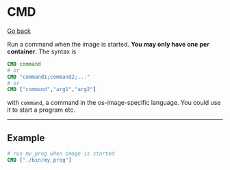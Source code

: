 # CMD

[Go back](..#most-used-instructions)

Run a command when the image is started. **You may only have one per container**. The syntax is

```dockerfile
CMD command
# or
CMD "command1;command2;..."
# or
CMD ["command","arg1","arg2"]
```

with ``command``, a command in the os-image-specific language. You could use it to start a program etc.

<hr class="sl">

## Example

```dockerfile
# run my_prog when image is started
CMD ["./bin/my_prog"]
```